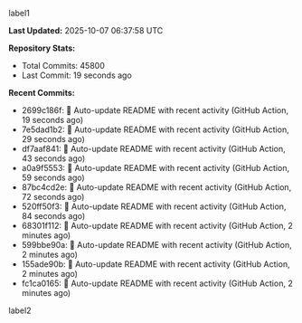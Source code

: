 
label1 
<!-- ACTIVITY_START -->
**Last Updated:** 2025-10-07 06:37:58 UTC

**Repository Stats:**
- Total Commits: 45800
- Last Commit: 19 seconds ago

**Recent Commits:**
- 2699c186f: 🤖 Auto-update README with recent activity (GitHub Action, 19 seconds ago)
- 7e5dad1b2: 🤖 Auto-update README with recent activity (GitHub Action, 29 seconds ago)
- df7aaf841: 🤖 Auto-update README with recent activity (GitHub Action, 43 seconds ago)
- a0a9f5553: 🤖 Auto-update README with recent activity (GitHub Action, 59 seconds ago)
- 87bc4cd2e: 🤖 Auto-update README with recent activity (GitHub Action, 72 seconds ago)
- 520ff50f3: 🤖 Auto-update README with recent activity (GitHub Action, 84 seconds ago)
- 68301f112: 🤖 Auto-update README with recent activity (GitHub Action, 2 minutes ago)
- 599bbe90a: 🤖 Auto-update README with recent activity (GitHub Action, 2 minutes ago)
- 155ade90b: 🤖 Auto-update README with recent activity (GitHub Action, 2 minutes ago)
- fc1ca0165: 🤖 Auto-update README with recent activity (GitHub Action, 2 minutes ago)
<!-- ACTIVITY_END -->

label2

